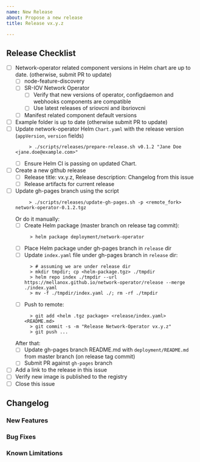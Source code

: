 ```yaml
---
name: New Release
about: Propose a new release
title: Release vx.y.z

---
```


## Release Checklist
<!--
Please do not remove items from the checklist
-->
- [ ] Network-operator related component versions in Helm chart are up to date. (otherwise, submit PR to update)
  - [ ] node-feature-discovery
  - [ ] SR-IOV Network Operator
    - [ ] Verify that new versions of operator, configdaemon and webhooks components are compatible
    - [ ] Use latest releases of sriovcni and ibsriovcni
  - [ ] Manifest related component default versions
- [ ] Example folder is up to date (otherwise submit PR to update)
- [ ] Update network-operator Helm `Chart.yaml` with the release version (`appVersion`, `version` fields)
  ```
       > ./scripts/releases/prepare-release.sh v0.1.2 "Jane Doe <jane.doe@example.com>"
  ```
  - [ ] Ensure Helm CI is passing on updated Chart.
- [ ] Create a new github release
  - [ ] Release title: vx.y.z, Release description: Changelog from this issue
  - [ ] Release artifacts for current release
- [ ] Update gh-pages branch using the script
  ```
       > ./scripts/releases/update-gh-pages.sh -p <remote_fork> network-operator-0.1.2.tgz
  ```
  Or do it manually:
    - [ ] Create Helm package (master branch on release tag commit):
      ```
        > helm package deployment/network-operator
      ```
    - [ ] Place Helm package under gh-pages branch in `release` dir
    - [ ] Update `index.yaml` file under gh-pages branch in `release` dir:
      ```
        > # assuming we are under release dir
        > mkdir tmpdir; cp <helm-package.tgz> ./tmpdir
        > helm repo index ./tmpdir --url https://mellanox.github.io/network-operator/release --merge ./index.yaml
        > mv -f ./tmpdir/index.yaml ./; rm -rf ./tmpdir
      ```
    - [ ] Push to remote:
      ```
        > git add <helm .tgz package> <release/index.yaml> <README.md>
        > git commit -s -m "Release Network-Operator vx.y.z"
        > git push ...
      ```
  After that:
  - [ ] Update gh-pages branch README.md with `deployment/README.md` from master branch (on release tag commit)
  - [ ] Submit PR against `gh-pages` branch
- [ ] Add a link to the release in this issue
- [ ] Verify new image is published to the registry
- [ ] Close this issue

## Changelog
### New Features
<!--
Describe new features introduced in this release here.
-->
### Bug Fixes
<!--
Describe bugfixes introduced in this release here.
-->
### Known Limitations
<!--
Describe notable known limitations with network-operator (if any) here.
-->
